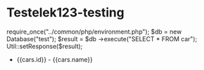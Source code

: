 # Testelek123-testing

require_once("../common/php/environment.php");
$db = new Database("test");
$result = $db ->execute("SELECT * FROM car");
Util::setResponse($result);

<body ng-app="app" ng-controller="appController">
<ul ng-repeat="cars in car">
    <li>{{cars.id}} - {{cars.name}}</li>
</ul>


  <script src="../components/angular-js/1.8.2/js/angular.min.js"></script>
  <script src="../common/js/common-angular.js"></script>
  <script>
    angular.module('app', ["app.common"])
    .controller('appController', [
      "$scope",
      "http",
      ($scope,http) => {
        http.request('getData.php').then((request) =>{
        $scope.car = request;
        $scope.$applyAsync();
        }).catch((error)=>{
            console.log(error);
        })
      }
    ]);

      
      
      
       Console.WriteLine($"7.feladat: \n\tA legkisebb alapterületű ingatlan {min} m2 területű, {minRooms} szobás.\n\tEladó adatai: {minName}, {minPhone}");
            Dictionary<string, int> statistics = new Dictionary<string, int>();
            foreach (var item in estates)
            {
                if (!statistics.ContainsKey(item.categoryName))
                {
                    statistics.Add(item.categoryName, 1);
                }
                else
                {
                    statistics[item.categoryName]++;
                }
            }
--------------------------------------------------------------------------------------------------------------------------------------------------------------------------------------------------------------------------------------------------------------------------------
            Console.WriteLine("8.feladat: Statisztika");
            foreach (var item in statistics)
            {
                Console.WriteLine($"\t{item.Key} - {item.Value} ");
            }
            StreamWriter sw = new StreamWriter("FreeOfCharge.txt");
            sw.WriteLine("Id;Rooms;Floors;Area;CreateAt;SellerName;SellerPhone;CategoryName");
            foreach (var item in estates)
            {
                if (item.freeOfCharge == 0)
                {
                    sw.WriteLine($"{item.id};{item.rooms};{item.floors};{item.area};{item.createAt:yyy.MM.d};{item.sellerName};{item.sellerPhone};{item.categoryName}");

                }
            }
            sw.Flush();
            sw.Close();
